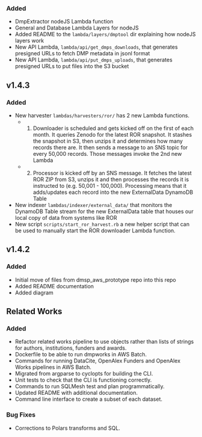 ### Added
- DmpExtractor nodeJS Lambda function
- General and Database Lambda Layers for nodeJS
- Added README to the `lambda/layers/dmptool` dir explaining how nodeJS layers work
- New API Lambda, `lambda/api/get_dmps_downloads`, that generates presigned URLs to fetch DMP metadata in jsonl format
- New API Lambda, `lambda/api/put_dmps_uploads`, that generates presigned URLs to put files into the S3 bucket

## v1.4.3
### Added
- New harvester `lambdas/harvesters/ror/` has 2 new Lambda functions.
  - 1) Downloader is scheduled and gets kicked off on the first of each month. It queries Zenodo for the latest ROR snapshot. It stashes the snapshot in S3, then unzips it and determines how many records there are. It then sends a message to an SNS topic for every 50,000 records. Those messages invoke the 2nd new Lambda
  - 2) Processor is kicked off by an SNS message. It fetches the latest ROR ZIP from S3, unzips it and then processes the records it is instructed to (e.g. 50,001 - 100,000). Processing means that it adds/updates each record into the new ExternalData DynamoDB Table
- New indexer `lambdas/indexer/external_data/` that monitors the DynamoDB Table stream for the new ExternalData table that houses our local copy of data from systems like ROR
- New script `scripts/start_ror_harvest.rb` a new helper script that can be used to manually start the ROR downloader Lambda function.

## v1.4.2
### Added
- Initial move of files from dmsp_aws_prototype repo into this repo
- Added README documentation
- Added diagram

## Related Works
### Added
- Refactor related works pipeline to use objects rather than lists of strings for authors, institutions, funders and awards.
- Dockerfile to be able to run dmpworks in AWS Batch.
- Commands for running DataCite, OpenAlex Funders and OpenAlex Works pipelines in AWS Batch.
- Migrated from argparse to cyclopts for building the CLI.
- Unit tests to check that the CLI is functioning correctly.
- Commands to run SQLMesh test and plan programmatically.
- Updated README with additional documentation.
- Command line interface to create a subset of each dataset.

### Bug Fixes
- Corrections to Polars transforms and SQL.